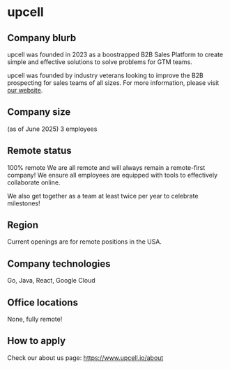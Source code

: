 # upcell

## Company blurb

upcell was founded in 2023 as a boostrapped B2B Sales Platform to create simple and effective solutions to solve problems for GTM teams.

upcell was founded by industry veterans looking to improve the B2B prospecting for sales teams of all sizes. For more information, please visit [our website](https://www.upcell.io).

## Company size

(as of June 2025)
3 employees

## Remote status

100% remote
We are all remote and will always remain a remote-first company! We ensure all employees are equipped with tools to effectively collaborate online.

We also get together as a team at least twice per year to celebrate milestones!

## Region

Current openings are for remote positions in the USA.

## Company technologies

Go, Java, React, Google Cloud

## Office locations

None, fully remote!

## How to apply

Check our about us page: https://www.upcell.io/about
